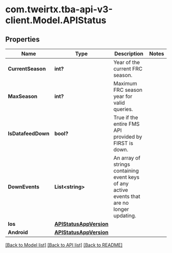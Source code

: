 # com.tweirtx.tba-api-v3-client.Model.APIStatus
## Properties

Name | Type | Description | Notes
------------ | ------------- | ------------- | -------------
**CurrentSeason** | **int?** | Year of the current FRC season. | 
**MaxSeason** | **int?** | Maximum FRC season year for valid queries. | 
**IsDatafeedDown** | **bool?** | True if the entire FMS API provided by FIRST is down. | 
**DownEvents** | **List&lt;string&gt;** | An array of strings containing event keys of any active events that are no longer updating. | 
**Ios** | [**APIStatusAppVersion**](APIStatusAppVersion.md) |  | 
**Android** | [**APIStatusAppVersion**](APIStatusAppVersion.md) |  | 

[[Back to Model list]](../README.md#documentation-for-models) [[Back to API list]](../README.md#documentation-for-api-endpoints) [[Back to README]](../README.md)

